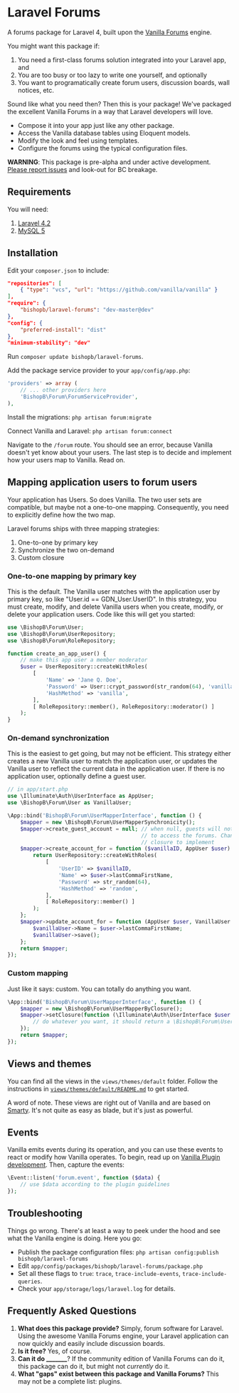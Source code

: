 # Laravel Forums

A forums package for Laravel 4, built upon the [Vanilla Forums](https://github.com/vanilla/vanilla) engine.

You might want this package if:
  1. You need a first-class forums solution integrated into your Laravel app, and
  2. You are too busy or too lazy to write one yourself, and optionally
  3. You want to programatically create forum users, discussion boards, wall notices, etc.

Sound like what you need then?  Then this is your package!  We've packaged the excellent Vanilla Forums in a way that Laravel developers will love.
  * Compose it into your app just like any other package.
  * Access the Vanilla database tables using Eloquent models.
  * Modify the look and feel using templates.
  * Configure the forums using the typical configuration files.

**WARNING**: This package is pre-alpha and under active development. [Please report issues](https://github.com/bishopb/laravel-forums/issues) and look-out for BC breakage.

## Requirements
You will need:
 1. [Laravel 4.2](http://laravel.com)
 2. [MySQL 5](http://mysql.com)

## Installation
Edit your `composer.json` to include:
```json
"repositories": [
    { "type": "vcs", "url": "https://github.com/vanilla/vanilla" }
],
"require": {
    "bishopb/laravel-forums": "dev-master@dev"
},
"config": {
    "preferred-install": "dist"
},
"minimum-stability": "dev"
```
Run `composer update bishopb/laravel-forums`.  

Add the package service provider to your `app/config/app.php`:
```php
'providers' => array (
    // ... other providers here
    'BishopB\Forum\ForumServiceProvider',
),
```
Install the migrations: `php artisan forum:migrate`  

Connect Vanilla and Laravel: `php artisan forum:connect`  

Navigate to the `/forum` route.  You should see an error, because Vanilla doesn't yet know about your users.  The last step is to decide and implement how your users map to Vanilla.  Read on.

## Mapping application users to forum users
Your application has Users.  So does Vanilla.  The two user sets are compatible, but maybe not a one-to-one mapping.  Consequently, you need to explicitly define how the two map.

Laravel forums ships with three mapping strategies:
 1. One-to-one by primary key
 2. Synchronize the two on-demand
 3. Custom closure

### One-to-one mapping by primary key
This is the default.  The Vanilla user matches with the application user by primary key, so like "User.id == GDN_User.UserID". In this strategy, you must create, modify, and delete Vanilla users when you create, modify, or delete your application users.  Code like this will get you started:
```php
use \BishopB\Forum\User;
use \BishopB\Forum\UserRepository;
use \BishopB\Forum\RoleRepository;

function create_an_app_user() {
    // make this app user a member moderator
    $user = UserRepository::createWithRoles(
        [
            'Name' => 'Jane Q. Doe',
            'Password' => User::crypt_password(str_random(64), 'vanilla'),
            'HashMethod' => 'vanilla',
        ],
        [ RoleRepository::member(), RoleRepository::moderator() ]
    );
}
```

### On-demand synchronization
This is the easiest to get going, but may not be efficient. This strategy either creates a new Vanilla user to match the application user, or updates the Vanilla user to reflect the current data in the application user. If there is no application user, optionally define a guest user.
```php
// in app/start.php
use \Illuminate\Auth\UserInterface as AppUser;
use \BishopB\Forum\User as VanillaUser;

\App::bind('BishopB\Forum\UserMapperInterface', function () {
    $mapper = new \BishopB\Forum\UserMapperSynchronicity();
    $mapper->create_guest_account = null; // when null, guests will not be able
                                          // to access the forums. Change to a 
                                          // closure to implement
    $mapper->create_account_for = function ($vanillaID, AppUser $user) {
        return UserRepository::createWithRoles(
            [
                'UserID' => $vanillaID,
                'Name' => $user->lastCommaFirstName,
                'Password' => str_random(64),
                'HashMethod' => 'random',
            ],
            [ RoleRepository::member() ]
        );
    };
    $mapper->update_account_for = function (AppUser $user, VanillaUser $vanillaUser) {
        $vanillaUser->Name = $user->lastCommaFirstName;
        $vanillaUser->save();
    };
    return $mapper;
});
```

### Custom mapping
Just like it says: custom.  You can totally do anything you want.
```php
\App::bind('BishopB\Forum\UserMapperInterface', function () {
    $mapper = new \BishopB\Forum\UserMapperByClosure();
    $mapper->setClosure(function (\Illuminate\Auth\UserInterface $user = null) {
        // do whatever you want, it should return a \BishopB\Forum\User
    });
    return $mapper;
});
```

## Views and themes
You can find all the views in the `views/themes/default` folder.  Follow the instructions in [`views/themes/default/README.md`](views/themes/default/README.md) to get started.

A word of note.  These views are right out of Vanilla and are based on [Smarty](http://www.smarty.net/).  It's not quite as easy as blade, but it's just as powerful.

## Events
Vanilla emits events during its operation, and you can use these events to react or modify how Vanilla operates.  To begin, read up on [Vanilla Plugin development](http://vanillaforums.org/docs/pluginquickstart).  Then, capture the events:
```php
\Event::listen('forum.event', function ($data) {
    // use $data according to the plugin guidelines
});
```

## Troubleshooting
Things go wrong.  There's at least a way to peek under the hood and see what the Vanilla engine is doing.  Here you go:

  * Publish the package configuration files: `php artisan config:publish bishopb/laravel-forums`
  * Edit `app/config/packages/bishopb/laravel-forums/package.php`
  * Set all these flags to `true`: `trace`, `trace-include-events`, `trace-include-queries`.
  * Check your `app/storage/logs/laravel.log` for details.

## Frequently Asked Questions
1. **What does this package provide?**  Simply, forum software for Laravel.  Using the awesome Vanilla Forums engine, your Laravel application can now quickly and easily include discussion boards.
2. **Is it free?** Yes, of course.
3. **Can it do _______**?  If the community edition of Vanilla Forums can do it, this package can do it, but might not *currently* do it.
4. **What "gaps" exist between this package and Vanilla Forums?**  This may not be a complete list: plugins.
